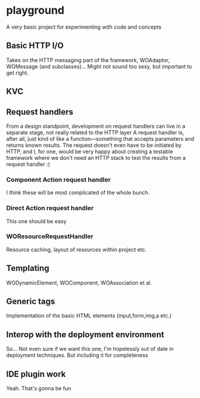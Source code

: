 # playground

A very basic project for experimenting with code and concepts

## Basic HTTP I/O
Takes on the HTTP messaging part of the framework, WOAdaptor, WOMessage (and subclasses)… Might not sound too sexy, but important to get right.

## KVC

## Request handlers
From a design standpoint, development on request handlers can live in a separate stage, not really related to the HTTP layer A request handler is, after all, just kind of like a function—something that accepts parameters and returns known results. The request doesn't even have to be initiated by HTTP, and I, for one, would be very happy about creating a testable framework where we don't need an HTTP stack to test the results from a request handler :)

### Component Action request handler
I *think* these will be most complicated of the whole bunch.

### Direct Action request handler
This one should be easy

### WOResourceRequestHandler
Resource caching, layout of resources within project etc.

## Templating
WODynamicElement, WOComponent, WOAssociation et al.

## Generic tags
Implementation of the basic HTML elements (input,form,img,a etc.)

## Interop with the deployment environment
So… Not even sure if we want this one, I'm hopelessly out of date in deployment techniques. But including it for completeness

## IDE plugin work
Yeah. That's gonna be fun
